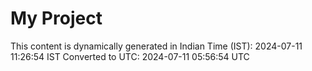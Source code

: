 # My Project

This content is dynamically generated in Indian Time (IST): 2024-07-11 11:26:54 IST
Converted to UTC: 2024-07-11 05:56:54 UTC
